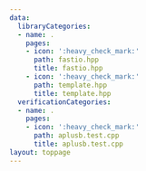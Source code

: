 ```yaml
---
data:
  libraryCategories:
  - name: .
    pages:
    - icon: ':heavy_check_mark:'
      path: fastio.hpp
      title: fastio.hpp
    - icon: ':heavy_check_mark:'
      path: template.hpp
      title: template.hpp
  verificationCategories:
  - name: .
    pages:
    - icon: ':heavy_check_mark:'
      path: aplusb.test.cpp
      title: aplusb.test.cpp
layout: toppage
---
```

